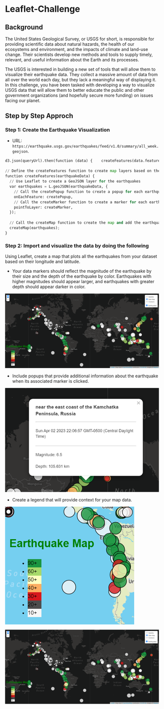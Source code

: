 # Leaflet-Challenge

## Background
The United States Geological Survey, or USGS for short, is responsible for providing scientific data about natural hazards, the health of our ecosystems and environment, and the impacts of climate and land-use change. Their scientists develop new methods and tools to supply timely, relevant, and useful information about the Earth and its processes.

The USGS is interested in building a new set of tools that will allow them to visualize their earthquake data. They collect a massive amount of data from all over the world each day, but they lack a meaningful way of displaying it. In this challenge, you have been tasked with developing a way to visualize USGS data that will allow them to better educate the public and other government organizations (and hopefully secure more funding) on issues facing our planet.

## Step by Step Approch

### Step 1: Create the Earthquake Visualization

* URL: `https://earthquake.usgs.gov/earthquakes/feed/v1.0/summary/all_week.geojson`.<br/>

```python
d3.json(queryUrl).then(function (data) {    createFeatures(data.features);});

// Define the createFeatures function to create map layers based on the earthquake data
function createFeatures(earthquakeData) {
  // Use Leaflet to create a GeoJSON layer for the earthquakes
  var earthquakes = L.geoJSON(earthquakeData, {
    // Call the createPopup function to create a popup for each earthquake
    onEachFeature: createPopup,
    // Call the createMarker function to create a marker for each earthquake
    pointToLayer: createMarker,
  });

  // Call the createMap function to create the map and add the earthquake layer to it
  createMap(earthquakes);
}
```
### Step 2: Import and visualize the data by doing the following

Using Leaflet, create a map that plots all the earthquakes from your dataset based on their longitude and latitude.

* Your data markers should reflect the magnitude of the earthquake by their size and the depth of the earthquake by color. Earthquakes with higher magnitudes should appear larger, and earthquakes with greater depth should appear darker in color.

![Full Map](map.PNG)

* Include popups that provide additional information about the earthquake when its associated marker is clicked.

![Popups](Popup.PNG)

* Create a legend that will provide context for your map data.

![Legend](legend.PNG)
   

![Full Map](map.PNG)
